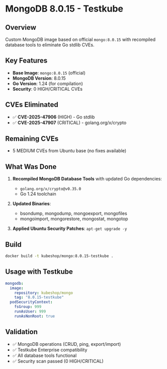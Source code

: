 # MongoDB 8.0.15 - Testkube

## Overview
Custom MongoDB image based on official `mongo:8.0.15` with recompiled database tools to eliminate Go stdlib CVEs.

## Key Features
- **Base Image**: `mongo:8.0.15` (official)
- **MongoDB Version**: 8.0.15
- **Go Version**: 1.24 (for compilation)
- **Security**: 0 HIGH/CRITICAL CVEs

## CVEs Eliminated
- ✅ **CVE-2025-47906** (HIGH) - Go stdlib
- ✅ **CVE-2025-47907** (CRITICAL) - golang.org/x/crypto

## Remaining CVEs
- 5 MEDIUM CVEs from Ubuntu base (no fixes available)

## What Was Done
1. **Recompiled MongoDB Database Tools** with updated Go dependencies:
   - `golang.org/x/crypto@v0.35.0`
   - Go 1.24 toolchain

2. **Updated Binaries**:
   - bsondump, mongodump, mongoexport, mongofiles
   - mongoimport, mongorestore, mongostat, mongotop

3. **Applied Ubuntu Security Patches**: `apt-get upgrade -y`

## Build
```bash
docker build -t kubeshop/mongo:8.0.15-testkube .
```

## Usage with Testkube
```yaml
mongodb:
  image:
    repository: kubeshop/mongo
    tag: "8.0.15-testkube"
  podSecurityContext:
    fsGroup: 999
    runAsUser: 999
    runAsNonRoot: true
```

## Validation
- ✅ MongoDB operations (CRUD, ping, export/import)
- ✅ Testkube Enterprise compatibility
- ✅ All database tools functional
- ✅ Security scan passed (0 HIGH/CRITICAL)


